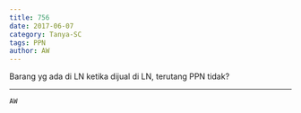 ```yaml
---
title: 756
date: 2017-06-07
category: Tanya-SC
tags: PPN
author: AW
---
```


Barang yg ada di LN ketika dijual di LN, terutang PPN tidak?

---



`AW`
